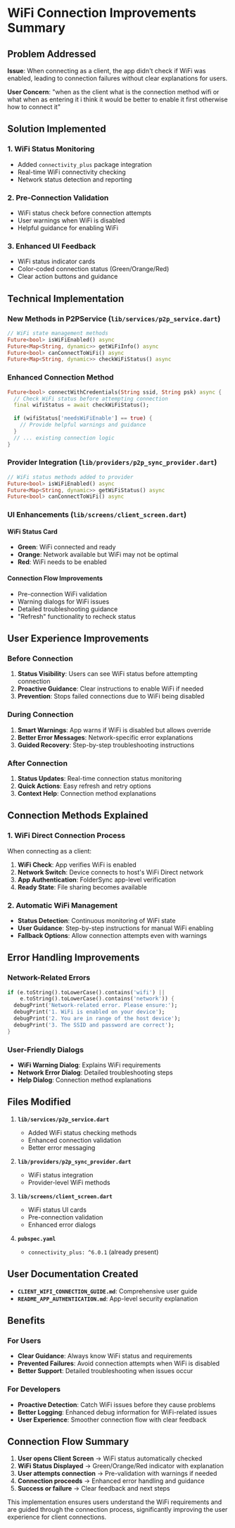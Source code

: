 # WiFi Connection Improvements Summary

## Problem Addressed

**Issue**: When connecting as a client, the app didn't check if WiFi was enabled, leading to connection failures without clear explanations for users.

**User Concern**: "when as the client what is the connection method wifi or what when as entering it i think it would be better to enable it first otherwise how to connect it"

## Solution Implemented

### 1. WiFi Status Monitoring
- Added `connectivity_plus` package integration
- Real-time WiFi connectivity checking
- Network status detection and reporting

### 2. Pre-Connection Validation
- WiFi status check before connection attempts
- User warnings when WiFi is disabled
- Helpful guidance for enabling WiFi

### 3. Enhanced UI Feedback
- WiFi status indicator cards
- Color-coded connection status (Green/Orange/Red)
- Clear action buttons and guidance

## Technical Implementation

### New Methods in P2PService (`lib/services/p2p_service.dart`)

```dart
// WiFi state management methods
Future<bool> isWiFiEnabled() async
Future<Map<String, dynamic>> getWiFiInfo() async  
Future<bool> canConnectToWiFi() async
Future<Map<String, dynamic>> checkWiFiStatus() async
```

### Enhanced Connection Method

```dart
Future<bool> connectWithCredentials(String ssid, String psk) async {
  // Check WiFi status before attempting connection
  final wifiStatus = await checkWiFiStatus();
  
  if (wifiStatus['needsWiFiEnable'] == true) {
    // Provide helpful warnings and guidance
  }
  // ... existing connection logic
}
```

### Provider Integration (`lib/providers/p2p_sync_provider.dart`)

```dart
// WiFi status methods added to provider
Future<bool> isWiFiEnabled() async
Future<Map<String, dynamic>> getWiFiStatus() async  
Future<bool> canConnectToWiFi() async
```

### UI Enhancements (`lib/screens/client_screen.dart`)

#### WiFi Status Card
- **Green**: WiFi connected and ready
- **Orange**: Network available but WiFi may not be optimal  
- **Red**: WiFi needs to be enabled

#### Connection Flow Improvements
- Pre-connection WiFi validation
- Warning dialogs for WiFi issues
- Detailed troubleshooting guidance
- "Refresh" functionality to recheck status

## User Experience Improvements

### Before Connection
1. **Status Visibility**: Users can see WiFi status before attempting connection
2. **Proactive Guidance**: Clear instructions to enable WiFi if needed
3. **Prevention**: Stops failed connections due to WiFi being disabled

### During Connection
1. **Smart Warnings**: App warns if WiFi is disabled but allows override
2. **Better Error Messages**: Network-specific error explanations
3. **Guided Recovery**: Step-by-step troubleshooting instructions

### After Connection
1. **Status Updates**: Real-time connection status monitoring
2. **Quick Actions**: Easy refresh and retry options
3. **Context Help**: Connection method explanations

## Connection Methods Explained

### 1. WiFi Direct Connection Process
When connecting as a client:
1. **WiFi Check**: App verifies WiFi is enabled
2. **Network Switch**: Device connects to host's WiFi Direct network
3. **App Authentication**: FolderSync app-level verification
4. **Ready State**: File sharing becomes available

### 2. Automatic WiFi Management
- **Status Detection**: Continuous monitoring of WiFi state
- **User Guidance**: Step-by-step instructions for manual WiFi enabling
- **Fallback Options**: Allow connection attempts even with warnings

## Error Handling Improvements

### Network-Related Errors
```dart
if (e.toString().toLowerCase().contains('wifi') || 
    e.toString().toLowerCase().contains('network')) {
  debugPrint('Network-related error. Please ensure:');
  debugPrint('1. WiFi is enabled on your device');
  debugPrint('2. You are in range of the host device');  
  debugPrint('3. The SSID and password are correct');
}
```

### User-Friendly Dialogs
- **WiFi Warning Dialog**: Explains WiFi requirements
- **Network Error Dialog**: Detailed troubleshooting steps
- **Help Dialog**: Connection method explanations

## Files Modified

1. **`lib/services/p2p_service.dart`**
   - Added WiFi status checking methods
   - Enhanced connection validation
   - Better error messaging

2. **`lib/providers/p2p_sync_provider.dart`**
   - WiFi status integration
   - Provider-level WiFi methods

3. **`lib/screens/client_screen.dart`**
   - WiFi status UI cards
   - Pre-connection validation
   - Enhanced error dialogs

4. **`pubspec.yaml`**
   - `connectivity_plus: ^6.0.1` (already present)

## User Documentation Created

- **`CLIENT_WIFI_CONNECTION_GUIDE.md`**: Comprehensive user guide
- **`README_APP_AUTHENTICATION.md`**: App-level security explanation

## Benefits

### For Users
- **Clear Guidance**: Always know WiFi status and requirements
- **Prevented Failures**: Avoid connection attempts when WiFi is disabled
- **Better Support**: Detailed troubleshooting when issues occur

### For Developers  
- **Proactive Detection**: Catch WiFi issues before they cause problems
- **Better Logging**: Enhanced debug information for WiFi-related issues
- **User Experience**: Smoother connection flow with clear feedback

## Connection Flow Summary

1. **User opens Client Screen** → WiFi status automatically checked
2. **WiFi Status Displayed** → Green/Orange/Red indicator with explanation
3. **User attempts connection** → Pre-validation with warnings if needed
4. **Connection proceeds** → Enhanced error handling and guidance
5. **Success or failure** → Clear feedback and next steps

This implementation ensures users understand the WiFi requirements and are guided through the connection process, significantly improving the user experience for client connections. 